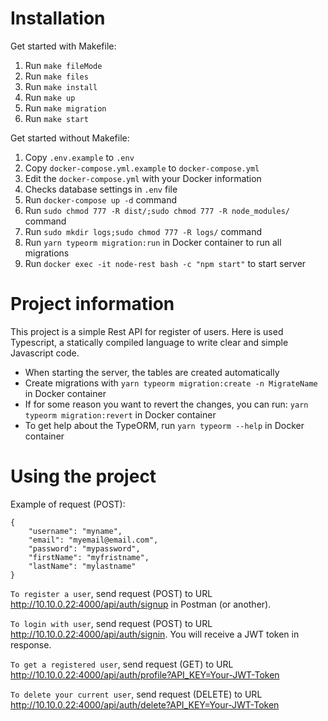 # Installation

Get started with Makefile:

1. Run `make fileMode`
2. Run `make files`
3. Run `make install`
4. Run `make up`
4. Run `make migration`
5. Run `make start`

Get started without Makefile:

1. Copy `.env.example` to `.env` 
2. Copy `docker-compose.yml.example` to `docker-compose.yml`
3. Edit the `docker-compose.yml` with your Docker information
4. Checks database settings in `.env` file
5. Run `docker-compose up -d` command
6. Run `sudo chmod 777 -R dist/;sudo chmod 777 -R node_modules/` command
7. Run `sudo mkdir logs;sudo chmod 777 -R logs/` command
8. Run `yarn typeorm migration:run` in Docker container to run all migrations
9. Run `docker exec -it node-rest bash -c "npm start"` to start server

# Project information

This project is a simple Rest API for register of users. Here is used Typescript, a statically compiled language to write clear and simple Javascript code.

- When starting the server, the tables are created automatically 
- Create migrations with `yarn typeorm migration:create -n MigrateName` in Docker container
- If for some reason you want to revert the changes, you can run: `yarn typeorm migration:revert` in Docker container
- To get help about the TypeORM, run `yarn typeorm --help` in Docker container

# Using the project

Example of request (POST): 

    {
        "username": "myname",
        "email": "myemail@email.com",
        "password": "mypassword",
        "firstName": "myfristname",
        "lastName": "mylastname"
    }

`To register a user`, send request (POST) to URL http://10.10.0.22:4000/api/auth/signup in Postman (or another).

`To login with user`, send request (POST) to URL http://10.10.0.22:4000/api/auth/signin. You will receive a JWT token in response.

`To get a registered user`, send request (GET) to URL http://10.10.0.22:4000/api/auth/profile?API_KEY=Your-JWT-Token

`To delete your current user`, send request (DELETE) to URL http://10.10.0.22:4000/api/auth/delete?API_KEY=Your-JWT-Token

